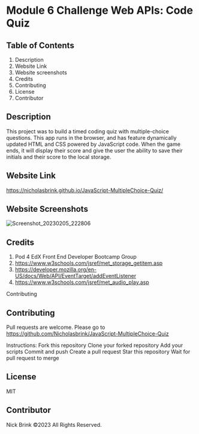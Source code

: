 # Module 6 Challenge Web APIs: Code Quiz

## Table of Contents

1. Description
2. Website Link
3. Website screenshots
4. Credits
5. Contributing
6. License
7. Contributor

## Description

This project was to build a timed coding quiz with multiple-choice questions. This app runs in the browser, and has feature dynamically updated HTML and CSS powered by JavaScript code. When the game ends, it will display their score and give the user the ability to save their initials and their score to the local storage.

## Website Link

https://nicholasbrink.github.io/JavaScript-MultipleChoice-Quiz/

## Website Screenshots

![Screenshot_20230205_222806](https://user-images.githubusercontent.com/117687727/216849945-99082019-c523-4e5c-a242-f18315ecb94c.png)

## Credits

1. Pod 4 EdX Front End Developer Bootcamp Group
2. https://www.w3schools.com/jsref/met_storage_getitem.asp
3. https://developer.mozilla.org/en-US/docs/Web/API/EventTarget/addEventListener
4. https://www.w3schools.com/jsref/met_audio_play.asp

Contributing

## Contributing

Pull requests are welcome. Please go to https://github.com/Nicholasbrink/JavaScript-MultipleChoice-Quiz

Instructions: Fork this repository Clone your forked repository Add your scripts Commit and push Create a pull request Star this repository Wait for pull request to merge

## License

MIT

## Contributor

Nick Brink ©2023 All Rights Reserved.
